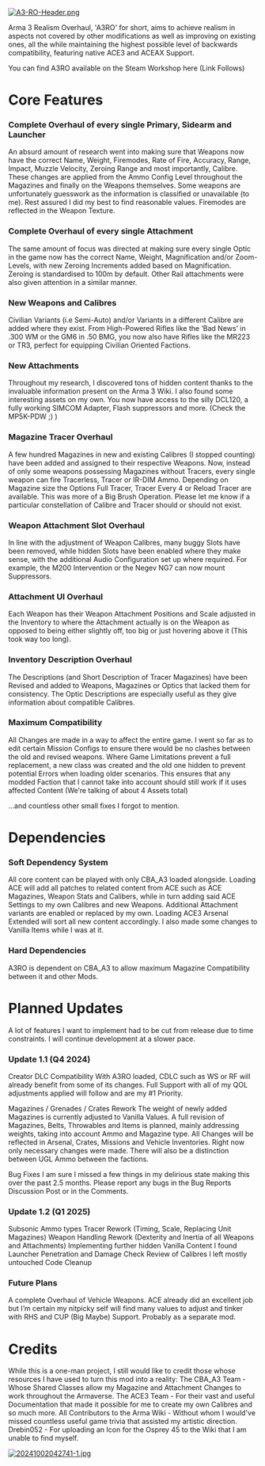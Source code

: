 [![A3-RO-Header.png](https://i.postimg.cc/Z5QVdCSH/A3-RO-Header.png)](https://postimg.cc/TKrV82h5)

Arma 3 Realism Overhaul, 'A3RO' for short, aims to achieve realism in aspects not covered by other modifications as well as improving on existing ones, all the while maintaining the highest possible level of backwards compatibility, featuring native ACE3 and ACEAX Support.

You can find A3RO available on the Steam Workshop here (Link Follows)

# Core Features
### Complete Overhaul of every single Primary, Sidearm and Launcher
An absurd amount of research went into making sure that Weapons now have the correct Name, Weight, Firemodes, Rate of Fire, Accuracy, Range, Impact, Muzzle Velocity, Zeroing Range and most importantly, Calibre. These changes are applied from the Ammo Config Level throughout the Magazines and finally on the Weapons themselves. Some weapons are unfortunately guesswork as the information is classified or unavailable (to me). Rest assured I did my best to find reasonable values. Firemodes are reflected in the Weapon Texture.

### Complete Overhaul of every single Attachment
The same amount of focus was directed at making sure every single Optic in the game now has the correct Name, Weight, Magnification and/or Zoom-Levels, with new Zeroing Increments added based on Magnification. Zeroing is standardised to 100m by default. Other Rail attachments were also given attention in a similar manner.

### New Weapons and Calibres
Civilian Variants (i.e Semi-Auto) and/or Variants in a different Calibre are added where they exist. From High-Powered Rifles like the ‘Bad News’ in .300 WM or the GM6 in .50 BMG, you now also have Rifles like the MR223 or TR3, perfect for equipping Civilian Oriented Factions.

### New Attachments
Throughout my research, I discovered tons of hidden content thanks to the invaluable information present on the Arma 3 Wiki. I also found some interesting assets on my own. You now have access to the silly DCL120, a fully working SIMCOM Adapter, Flash suppressors and more. (Check the MP5K-PDW ;) )

### Magazine Tracer Overhaul
A few hundred Magazines in new and existing Calibres (I stopped counting) have been added and assigned to their respective Weapons. Now, instead of only some weapons possessing Magazines without Tracers, every single weapon can fire Tracerless, Tracer or IR-DIM Ammo. Depending on Magazine size the Options Full Tracer, Tracer Every 4 or Reload Tracer are available. This was more of a Big Brush Operation. Please let me know if a particular constellation of Calibre and Tracer should or should not exist.

### Weapon Attachment Slot Overhaul
In line with the adjustment of Weapon Calibres, many buggy Slots have been removed, while hidden Slots have been enabled where they make sense, with the additional Audio Configuration set up where required. For example, the M200 Intervention or the Negev NG7 can now mount Suppressors.

### Attachment UI Overhaul
Each Weapon has their Weapon Attachment Positions and Scale adjusted in the Inventory to where the Attachment actually is on the Weapon as opposed to being either slightly off, too big or just hovering above it (This took way too long).

### Inventory Description Overhaul
The Descriptions (and Short Description of Tracer Magazines) have been Revised and added to Weapons, Magazines or Optics that lacked them for consistency. The Optic Descriptions are especially useful as they give information about compatible Calibres.

### Maximum Compatibility
All Changes are made in a way to affect the entire game. I went so far as to edit certain Mission Configs to ensure there would be no clashes between the old and revised weapons. Where Game Limitations prevent a full replacement, a new class was created and the old one hidden to prevent potential Errors when loading older scenarios. This ensures that any modded Faction that I cannot take into account should still work if it uses affected Content (We’re talking of about 4 Assets total)

...and countless other small fixes I forgot to mention.

# Dependencies
### Soft Dependency System
All core content can be played with only CBA_A3 loaded alongside.
Loading ACE will add all patches to related content from ACE such as ACE Magazines, Weapon Stats and Calibers, while in turn adding said ACE Settings to my own Calibres and new Weapons. Additional Attachment variants are enabled or replaced by my own.
Loading ACE3 Arsenal Extended will sort all new content accordingly. I also made some changes to Vanilla Items while I was at it.

### Hard Dependencies
A3RO is dependent on CBA_A3 to allow maximum Magazine Compatibility between it and other Mods.

# Planned Updates
A lot of features I want to implement had to be cut from release due to time constraints. I will continue development at a slower pace.

### Update 1.1 (Q4 2024)
Creator DLC Compatibility
With A3RO loaded, CDLC such as WS or RF will already benefit from some of its changes. Full Support with all of my QOL adjustments applied will follow and are my #1 Priority.

Magazines / Grenades / Crates Rework
The weight of newly added Magazines is currently adjusted to Vanilla Values. A full revision of Magazines, Belts, Throwables and Items is planned, mainly addressing weights, taking into account Ammo and Magazine type. All Changes will be reflected in Arsenal, Crates, Missions and Vehicle Inventories. Right now only necessary changes were made. There will also be a distinction between UGL Ammo between the factions.

Bug Fixes
I am sure I missed a few things in my delirious state making this over the past 2.5 months. Please report any bugs in the Bug Reports Discussion Post or in the Comments.

### Update 1.2 (Q1 2025)
Subsonic Ammo types
Tracer Rework (Timing, Scale, Replacing Unit Magazines)
Weapon Handling Rework (Dexterity and Inertia of all Weapons and Attachments)
Implementing further hidden Vanilla Content I found
Launcher Penetration and Damage Check
Review of Calibres I left mostly untouched
Code Cleanup

### Future Plans
A complete Overhaul of Vehicle Weapons. ACE already did an excellent job but I’m certain my nitpicky self will find many values to adjust and tinker with
RHS and CUP (Big Maybe) Support. Probably as a separate mod.

# Credits
While this is a one-man project, I still would like to credit those whose resources I have used to turn this mod into a reality:
The CBA_A3 Team - Whose Shared Classes allow my Magazine and Attachment Changes to work throughout the Armaverse.
The ACE3 Team - For their vast and useful Documentation that made it possible for me to create my own Calibres and so much more.
All Contributors to the Arma Wiki - Without whom I would've missed countless useful game trivia that assisted my artistic direction.
Drebin052 - For uploading an Icon for the Osprey 45 to the Wiki that I am unable to find myself.

[![20241002042741-1.jpg](https://i.postimg.cc/yY4JkKtR/20241002042741-1.jpg)](https://postimg.cc/mhjZ5vbZ)
